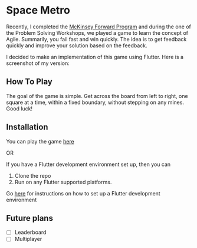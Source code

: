 # Space Metro

Recently, I completed the [McKinsey Forward Program](https://www.mckinsey.com/forward/overview) and during the one of the Problem Solving Workshops, we played a game to learn the concept of Agile. Summarily, you fail fast and win quickly. The idea is to get feedback quickly and improve your solution based on the feedback.

I decided to make an implementation of this game using Flutter. Here is a screenshot of my version:

## How To Play

The goal of the game is simple. Get across the board from left to right, one square at a time, within a fixed boundary, without stepping on any mines. Good luck!

## Installation

You can play the game [here](https://space-metro-by-obotu.web.app/)

OR

If you have a Flutter development environment set up, then you can

1. Clone the repo
2. Run on any Flutter supported platforms.

Go [here](https://docs.flutter.dev/get-started/install) for instructions on how to set up a Flutter development environment

## Future plans

- [ ] Leaderboard
- [ ] Multiplayer
